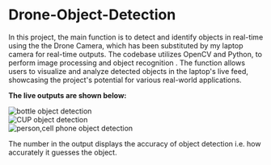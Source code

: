 # Drone-Object-Detection
In this project, the main function is to detect and identify objects in real-time using the the Drone Camera, which has been substituted by my laptop camera for real-time outputs.
The codebase utilizes OpenCV and Python, to perform image processing and object recognition . 
The function allows users to visualize and analyze detected objects in the laptop's live feed, showcasing the project's potential for various real-world applications.

**The live outputs are shown below:**

![bottle object detection](https://github.com/anushamahajan/Drone-Object-Detection/assets/116106599/4712e99e-cffa-4da7-884e-9b48544b81d3)\
![CUP object detection](https://github.com/anushamahajan/Drone-Object-Detection/assets/116106599/06fee9cc-2d96-41c9-bb14-62555cb672d3)\
![person,cell phone object detection](https://github.com/anushamahajan/Drone-Object-Detection/assets/116106599/5c1cc3a4-67a0-4009-a540-c772167481db)

The number in the output displays the accuracy of object detection i.e. how accurately it guesses the object.
